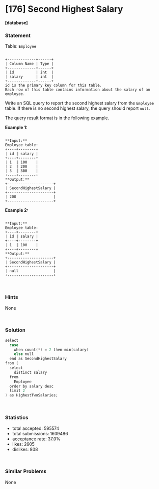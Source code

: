 # [176] Second Highest Salary

**[database]**

### Statement

Table: `Employee`

```

+-------------+------+
| Column Name | Type |
+-------------+------+
| id          | int  |
| salary      | int  |
+-------------+------+
id is the primary key column for this table.
Each row of this table contains information about the salary of an employee.

```




Write an SQL query to report the second highest salary from the `Employee` table. If there is no second highest salary, the query should report `null`.

The query result format is in the following example.


**Example 1:**

```

**Input:** 
Employee table:
+----+--------+
| id | salary |
+----+--------+
| 1  | 100    |
| 2  | 200    |
| 3  | 300    |
+----+--------+
**Output:** 
+---------------------+
| SecondHighestSalary |
+---------------------+
| 200                 |
+---------------------+

```

**Example 2:**

```

**Input:** 
Employee table:
+----+--------+
| id | salary |
+----+--------+
| 1  | 100    |
+----+--------+
**Output:** 
+---------------------+
| SecondHighestSalary |
+---------------------+
| null                |
+---------------------+

```


<br>

### Hints

None

<br>

### Solution

```cpp
select
  case
    when count(*) = 2 then min(salary)
    else null
  end as SecondHighestSalary
from (
  select
    distinct salary
  from
    Employee
  order by salary desc
  limit 2
) as HighestTwoSalaries;
```

<br>

### Statistics

- total accepted: 595574
- total submissions: 1609486
- acceptance rate: 37.0%
- likes: 2605
- dislikes: 808

<br>

### Similar Problems

None
